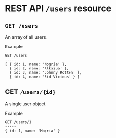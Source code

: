 # REST API `/users` resource

## `GET /users`

An array of all users.

Example:

    GET /users
    -----
    [ { id: 1, name: 'Mogria' },
      { id: 2, name: 'Alkazua' },
      { id: 3, name: 'Johnny Rotten' },
      { id: 4, name: 'Sid Vicious' } ]

## GET `/users/{id}`

A single user object.

Example:

    GET /users/1
    ----- 
    { id: 1, name: 'Mogria' }

